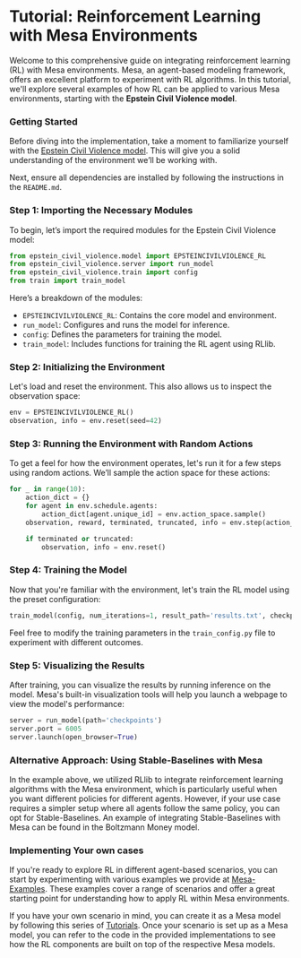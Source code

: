 # Tutorial: Reinforcement Learning with Mesa Environments

Welcome to this comprehensive guide on integrating reinforcement learning (RL) with Mesa environments. Mesa, an agent-based modeling framework, offers an excellent platform to experiment with RL algorithms. In this tutorial, we'll explore several examples of how RL can be applied to various Mesa environments, starting with the **Epstein Civil Violence model**.

### Getting Started

Before diving into the implementation, take a moment to familiarize yourself with the [Epstein Civil Violence model](./epstein_civil_violence/README.md). This will give you a solid understanding of the environment we’ll be working with.

Next, ensure all dependencies are installed by following the instructions in the `README.md`.

### Step 1: Importing the Necessary Modules

To begin, let’s import the required modules for the Epstein Civil Violence model:

```python
from epstein_civil_violence.model import EPSTEINCIVILVIOLENCE_RL
from epstein_civil_violence.server import run_model
from epstein_civil_violence.train import config
from train import train_model
```

Here’s a breakdown of the modules:

- `EPSTEINCIVILVIOLENCE_RL`: Contains the core model and environment.
- `run_model`: Configures and runs the model for inference.
- `config`: Defines the parameters for training the model.
- `train_model`: Includes functions for training the RL agent using RLlib.

### Step 2: Initializing the Environment

Let's load and reset the environment. This also allows us to inspect the observation space:

```python
env = EPSTEINCIVILVIOLENCE_RL()
observation, info = env.reset(seed=42)
```

### Step 3: Running the Environment with Random Actions

To get a feel for how the environment operates, let's run it for a few steps using random actions. We’ll sample the action space for these actions:

```python
for _ in range(10):
    action_dict = {}
    for agent in env.schedule.agents:
        action_dict[agent.unique_id] = env.action_space.sample()
    observation, reward, terminated, truncated, info = env.step(action_dict)

    if terminated or truncated:
        observation, info = env.reset()
```

### Step 4: Training the Model

Now that you're familiar with the environment, let's train the RL model using the preset configuration:

```python
train_model(config, num_iterations=1, result_path='results.txt', checkpoint_dir='checkpoints')
```

Feel free to modify the training parameters in the `train_config.py` file to experiment with different outcomes.

### Step 5: Visualizing the Results

After training, you can visualize the results by running inference on the model. Mesa's built-in visualization tools will help you launch a webpage to view the model's performance:

```python
server = run_model(path='checkpoints')
server.port = 6005
server.launch(open_browser=True)
```


### Alternative Approach: Using Stable-Baselines with Mesa
In the example above, we utilized RLlib to integrate reinforcement learning algorithms with the Mesa environment, which is particularly useful when you want different policies for different agents. However, if your use case requires a simpler setup where all agents follow the same policy, you can opt for Stable-Baselines. An example of integrating Stable-Baselines with Mesa can be found in the Boltzmann Money model.

### Implementing Your own cases
If you're ready to explore RL in different agent-based scenarios, you can start by experimenting with various examples we provide at [Mesa-Examples](https://github.com/projectmesa/mesa-examples). These examples cover a range of scenarios and offer a great starting point for understanding how to apply RL within Mesa environments.

If you have your own scenario in mind, you can create it as a Mesa model by following this series of [Tutorials](https://mesa.readthedocs.io/en/stable/tutorials/intro_tutorial.html). Once your scenario is set up as a Mesa model, you can refer to the code in the provided implementations to see how the RL components are built on top of the respective Mesa models.